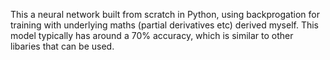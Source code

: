 This a neural network built from scratch in Python, using backprogation for training with underlying maths (partial derivatives etc) derived myself. This model typically has around a 70% accuracy, which is similar to other libaries that can be used. 
